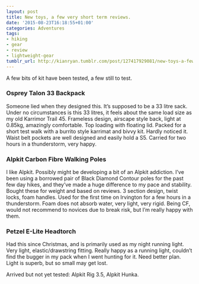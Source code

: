```yaml
---
layout: post
title: New toys, a few very short term reviews.
date: '2015-08-23T16:18:55+01:00'
categories: Adventures
tags:
- hiking
- gear
- review
- lightweight-gear
tumblr_url: http://kianryan.tumblr.com/post/127417929081/new-toys-a-few-very-short-term-reviews
---
```

A few bits of kit have been tested, a few still to test.

### Osprey Talon 33 Backpack

Someone lied when they designed this. It’s supposed to be a 33 litre sack. Under no circumstances is this 33 litres, it feels about the same load size as my old Karrimor Trail 45. Frameless design, airscape style back, light at 0.85kg, amazingly comfortable. Top loading with floating lid. Packed for a short test walk with a burrito style karrimat and bivvy kit. Hardly noticed it. Waist belt pockets are well designed and easily hold a S5. Carried for two hours in a thunderstorm, very happy.

### Alpkit Carbon Fibre Walking Poles

I like Alpkit. Possibly might be developing a bit of an Alpkit addiction. I’ve been using a borrowed pair of Black Diamond Contour poles for the past few day hikes, and they’ve made a huge difference to my pace and stability. Bought these for weight and based on reviews. 3 section design, twist locks, foam handles. Used for the first time on Irvington for a few hours in a thunderstorm. Foam does not absorb water, very light, very rigid. Being CF, would not recommend to novices due to break risk, but I’m really happy with them.

### Petzel E-Lite Headtorch

Had this since Christmas, and is primarily used as my night running light. Very light, elastic/drawstring fitting. Really happy as a running light, couldn’t find the bugger in my pack when I went hunting for it. Need better plan. Light is superb, but so small may get lost.

Arrived but not yet tested:
Alpkit Rig 3.5, Alpkit Hunka.
